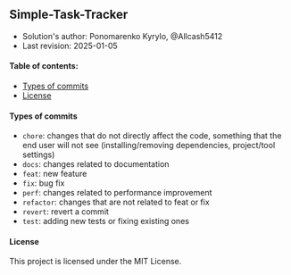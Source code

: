 ## Simple-Task-Tracker

- Solution's author: Ponomarenko Kyrylo, @Allcash5412
- Last revision: 2025-01-05

#### Table of contents:

- [Types of commits](#types-of-commits)
- [License](#license)


#### Types of commits

- `chore`: changes that do not directly affect the code, something that the end user will not see (installing/removing dependencies, project/tool settings)
- `docs`: changes related to documentation
- `feat`: new feature
- `fix`:  bug fix
- `perf`: changes related to performance improvement
- `refactor`: changes that are not related to feat or fix
- `revert`: revert a commit
- `test`: adding new tests or fixing existing ones

#### License

This project is licensed under the MIT License.